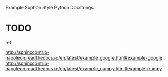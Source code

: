 Example Sophon Style Python Docstrings


# TODO

ref:

http://sphinxcontrib-napoleon.readthedocs.io/en/latest/example_google.html#example-google
http://sphinxcontrib-napoleon.readthedocs.io/en/latest/example_numpy.html#example-numpy